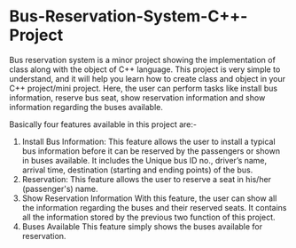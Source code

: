 # Bus-Reservation-System-C++-Project

Bus reservation system is a minor project showing the implementation of class along with the object of C++ language. This project is very simple to understand, and it will help you learn how to create class and object in your C++ project/mini project. Here, the user can perform tasks like install bus information, reserve bus seat, show reservation information and show information regarding the buses available.

Basically four features available in this project are:-
1. Install Bus Information:
            This feature allows the user to install a typical bus information before it can be reserved by the passengers or shown in buses available. It includes the Unique bus               ID no., driver’s name, arrival time, destination (starting and ending points) of the bus.
2. Reservation:
            This feature allows the user to reserve a seat in his/her (passenger's) name.
3. Show Reservation Information
            With this feature, the user can show all the information regarding the buses and their reserved seats. It contains all the information stored by the previous two                   function of this project. 
4. Buses Available
            This feature simply shows the buses available for reservation.


